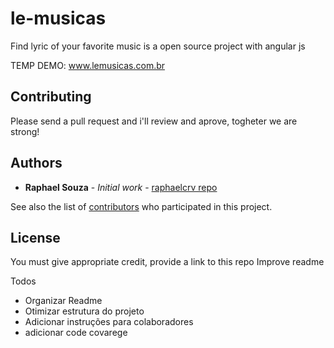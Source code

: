 # le-musicas
Find lyric of your favorite music is a open source project with angular js

TEMP DEMO: www.lemusicas.com.br

<h2>Contributing</h2>
Please send a pull request and i'll review and aprove, togheter we are strong!

## Authors

* **Raphael Souza** - *Initial work* - [raphaelcrv repo](https://github.com/raphaelcrv)

See also the list of [contributors](https://github.com/raphaelcrv/vagrant-php-mysql-box/edit/Readme-Update/CONTRIBUTING.md) who participated in this project.

## License

You must give appropriate credit, provide a link to this repo
Improve readme


Todos
- Organizar Readme
- Otimizar estrutura do projeto 
- Adicionar instruções para colaboradores
- adicionar code covarege
